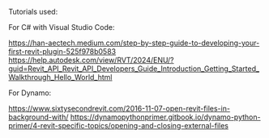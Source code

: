 Tutorials used:

For C# with Visual Studio Code:

https://han-aectech.medium.com/step-by-step-guide-to-developing-your-first-revit-plugin-525f978b0583
https://help.autodesk.com/view/RVT/2024/ENU/?guid=Revit_API_Revit_API_Developers_Guide_Introduction_Getting_Started_Walkthrough_Hello_World_html

For Dynamo:

https://www.sixtysecondrevit.com/2016-11-07-open-revit-files-in-background-with/
https://dynamopythonprimer.gitbook.io/dynamo-python-primer/4-revit-specific-topics/opening-and-closing-external-files
